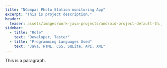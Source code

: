 ```yaml
---
title: "NCompas Photo Station monitoring App"
excerpt: "This is project description."
header:
  teaser: assets/images/work-java-projects/android-project-default-th.jpg
sidebar:
  - title: "Role"
    text: "Developer, Tester"
  - title: "Programming Languages Used"
    text: "Java, HTML, CSS, SQLite, API, XML"
---
```

This is a paragraph.